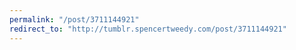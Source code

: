 ```yaml
---
permalink: "/post/3711144921"
redirect_to: "http://tumblr.spencertweedy.com/post/3711144921"
---
```

